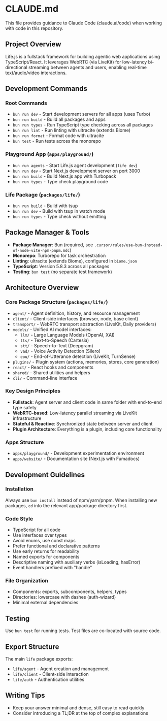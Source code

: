 # CLAUDE.md

This file provides guidance to Claude Code (claude.ai/code) when working with code in this repository.

## Project Overview
Life.js is a fullstack framework for building agentic web applications using TypeScript/React. It leverages WebRTC (via LiveKit) for low-latency bi-directional streaming between agents and users, enabling real-time text/audio/video interactions.

## Development Commands

### Root Commands
- `bun run dev` - Start development servers for all apps (uses Turbo)
- `bun run build` - Build all packages and apps
- `bun run types` - Run TypeScript type checking across all packages
- `bun run lint` - Run linting with ultracite (extends Biome)
- `bun run format` - Format code with ultracite
- `bun test` - Run tests across the monorepo

### Playground App (`apps/playground/`)
- `bun run agents` - Start Life.js agent development (`life dev`)
- `bun run dev` - Start Next.js development server on port 3000
- `bun run build` - Build Next.js app with Turbopack
- `bun run types` - Type check playground code

### Life Package (`packages/life/`)
- `bun run build` - Build with tsup
- `bun run dev` - Build with tsup in watch mode
- `bun run types` - Type check without emitting

## Package Manager & Tools
- **Package Manager**: Bun (required, see `.cursor/rules/use-bun-instead-of-node-vite-npm-pnpm.mdc`)
- **Monorepo**: Turborepo for task orchestration
- **Linting**: ultracite (extends Biome), configured in `biome.json`
- **TypeScript**: Version 5.8.3 across all packages
- **Testing**: `bun test` (no separate test framework)

## Architecture Overview

### Core Package Structure (`packages/life/`)
- `agent/` - Agent definition, history, and resource management
- `client/` - Client-side interfaces (browser, node, base client)
- `transport/` - WebRTC transport abstraction (LiveKit, Daily providers)
- `models/` - Unified AI model interfaces:
  - `llm/` - Large Language Models (OpenAI, XAI)
  - `tts/` - Text-to-Speech (Cartesia)
  - `stt/` - Speech-to-Text (Deepgram)
  - `vad/` - Voice Activity Detection (Silero)
  - `eou/` - End-of-Utterance detection (LiveKit, TurnSense)
- `plugins/` - Plugin system (actions, memories, stores, core generation)
- `react/` - React hooks and components
- `shared/` - Shared utilities and helpers
- `cli/` - Command-line interface

### Key Design Principles
- **Fullstack**: Agent server and client code in same folder with end-to-end type safety
- **WebRTC-based**: Low-latency parallel streaming via LiveKit infrastructure
- **Stateful & Reactive**: Synchronized state between server and client
- **Plugin Architecture**: Everything is a plugin, including core functionality

### Apps Structure
- `apps/playground/` - Development experimentation environment
- `apps/website/` - Documentation site (Next.js with Fumadocs)

## Development Guidelines

### Installation
Always use `bun install` instead of npm/yarn/pnpm. When installing new packages, `cd` into the relevant app/package directory first.

### Code Style
- TypeScript for all code
- Use interfaces over types
- Avoid enums, use const maps
- Prefer functional and declarative patterns
- Use early returns for readability
- Named exports for components
- Descriptive naming with auxiliary verbs (isLoading, hasError)
- Event handlers prefixed with "handle"

### File Organization
- Components: exports, subcomponents, helpers, types
- Directories: lowercase with dashes (auth-wizard)
- Minimal external dependencies

## Testing
Use `bun test` for running tests. Test files are co-located with source code.

## Export Structure
The main `life` package exports:
- `life/agent` - Agent creation and management
- `life/client` - Client-side interaction
- `life/auth` - Authentication utilities

## Writing Tips
- Keep your answer minimal and dense, still easy to read quickly
- Consider introducing a TL;DR at the top of complex explanations